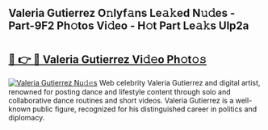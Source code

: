 ## Valeria Gutierrez O𝚗lyf𝚊ns Le𝚊𝚔ed N𝚞𝚍es - Part-9F2 Ph𝚘tos Vi𝚍eo - H𝚘t Part Le𝚊𝚔s Ulp2a

# <h2><a href="http://hf7qg4.feru.top/?c=Valeria+Gutierrez">🔗 👉 🔴 Valeria Gutierrez Vi𝚍𝚎o Ph𝚘t𝚘𝚜</a></h2>

[![Valeria Gutierrez Nu𝚍𝚎s](https://i.imgur.com/0TWrTi3.gif)](http://hf7qg4.feru.top/?c=Valeria+Gutierrez)
Web celebrity Valeria Gutierrez and digital artist, renowned for posting dance and lifestyle content through solo and collaborative dance routines and short videos. Valeria Gutierrez is a well-known public figure, recognized for his distinguished career in politics and diplomacy. 
